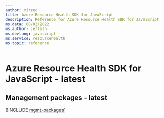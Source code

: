 ```yaml
---
author: xirzec
title: Azure Resource Health SDK for JavaScript
description: Reference for Azure Resource Health SDK for JavaScript
ms.data: 08/02/2022
ms.author: jeffish
ms.devlang: javascript
ms.service: resourcehealth
ms.topic: reference
---
```

# Azure Resource Health SDK for JavaScript - latest

## Management packages - latest
[!INCLUDE [mgmt-packages](resource-health-mgmt-index.md)]